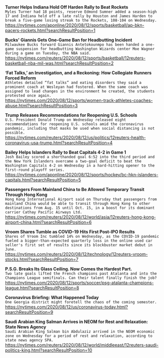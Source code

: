 **Turner Helps Indiana Hold Off Harden Rally to Beat Rockets**\
`Myles Turner had 18 points, reserve Edmond Sumner added a season-high 17 and Indiana held off a late rally by Houston and James Harden to break a five-game losing streak to the Rockets, 108-104 on Wednesday.`\
https://nytimes.com/aponline/2020/08/12/sports/basketball/ap-bkn-pacers-rockets.html?searchResultPosition=1

**Bucks' Giannis Gets One-Game Ban for Headbutting Incident**\
`Milwaukee Bucks forward Giannis Antetokounmpo has been handed a one-game suspension for headbutting Washington Wizards center Moe Wagner during a game on Tuesday, the NBA said. `\
https://nytimes.com/reuters/2020/08/12/sports/basketball/12reuters-basketball-nba-mil-was.html?searchResultPosition=2

**‘Fat Talks,’ an Investigation, and a Reckoning: How Collegiate Runners Forced Reform**\
`Athletes detailed “fat talks” and eating disorders they said a prominent coach at Wesleyan had fostered. When the same coach was assigned to lead changes in the environment he created, the students protested once again.`\
https://nytimes.com/2020/08/12/sports/women-track-athletes-coaches-abuse.html?searchResultPosition=3

**Trump Releases Recommendations for Reopening U.S. Schools**\
`U.S. President Donald Trump on Wednesday released eight recommendations for reopening U.S. schools amid the coronavirus pandemic, including that masks be used when social distancing is not possible.`\
https://nytimes.com/reuters/2020/08/12/us/politics/12reuters-health-coronavirus-usa-trump.html?searchResultPosition=4

**Bailey Helps Islanders Rally to Beat Capitals 4-2 in Game 1**\
`Josh Bailey scored a shorthanded goal 6:52 into the third period and the New York Islanders overcame a two-goal deficit to beat the Washington Capitals 4-2 on Wednesday in a hard-hitting opener to the first-round playoff series.`\
https://nytimes.com/aponline/2020/08/12/sports/hockey/bc-hkn-islanders-capitals.html?searchResultPosition=5

**Passengers From Mainland China to Be Allowed Temporary Transit Through Hong Kong**\
`Hong Kong International Airport said on Thursday that passengers from mainland China would be able to transit through Hong Kong to other destinations from Aug. 15 until Oct. 15, in a boost for its dominant carrier Cathay Pacific Airways Ltd.`\
https://nytimes.com/reuters/2020/08/12/world/asia/12reuters-hong-kong-airport-china.html?searchResultPosition=6

**Vroom Shares Tumble as COVID-19 Hits First Post-IPO Results**\
`Shares of Vroom Inc tumbled 14% on Wednesday, as the COVID-19 pandemic fueled a bigger-than-expected quarterly loss in the online used car seller's first set of results since its blockbuster market debut in June.`\
https://nytimes.com/reuters/2020/08/12/technology/12reuters-vroom-stocks.html?searchResultPosition=7

**P.S.G. Breaks Its Glass Ceiling. Now Comes the Hardest Part.**\
`Two late goals lifted the French champions past Atalanta and into the Champions League semifinals. Can their talent finally finish the job?`\
https://nytimes.com/2020/08/12/sports/soccer/psg-atalanta-champions-league.html?searchResultPosition=8

**Coronavirus Briefing: What Happened Today**\
`One Georgia district might foretell the chaos of the coming semester.`\
https://nytimes.com/2020/08/12/us/coronavirus-today.html?searchResultPosition=9

**Saudi Arabian King Salman Arrives in NEOM for Rest and Relaxation: State News Agency**\
`Saudi Arabian King Salman bin Abdulaziz arrived in the NEOM economic zone on Wednesday for a period of rest and relaxation, according to state news agency SPA.`\
https://nytimes.com/reuters/2020/08/12/world/middleeast/12reuters-saudi-politics-king.html?searchResultPosition=10

